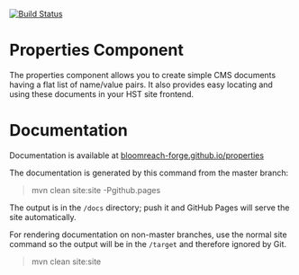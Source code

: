 [![Build Status](https://travis-ci.org/bloomreach-forge/properties.svg?branch=develop)](https://travis-ci.org/bloomreach-forge/properties)

# Properties Component

The properties component allows you to create simple CMS documents having a flat list of name/value pairs. 
It also provides easy locating and using these documents in your HST site frontend.

# Documentation 

Documentation is available at [bloomreach-forge.github.io/properties](https://bloomreach-forge.github.io/properties)

The documentation is generated by this command from the master branch:

 > mvn clean site:site -Pgithub.pages 
 
The output is in the ```/docs``` directory; push it and GitHub Pages will serve the site automatically. 

For rendering documentation on non-master branches, use the normal site command so the output will be in the ```/target``` 
and therefore ignored by Git.

 > mvn clean site:site

